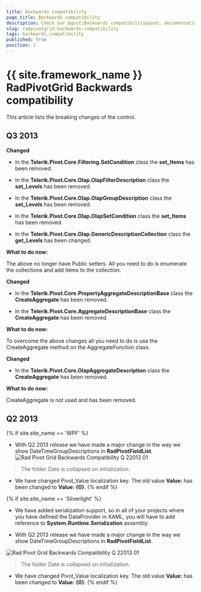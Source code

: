 ```yaml
---
title: Backwards compatibility
page_title: Backwards compatibility
description: Check our &quot;Backwards compatibility&quot; documentation article for the RadPivotGrid {{ site.framework_name }} control.
slug: radpivotgrid-backwards-compatibility
tags: backwards,compatibility
published: True
position: 1
---
```


# {{ site.framework_name }} RadPivotGrid Backwards compatibility

This article lists the breaking changes of the control.      

## Q3 2013

__Changed__

* In the __Telerik.Pivot.Core.Filtering.SetCondition__ class the __set_Items__ has been removed.                      

* In the __Telerik.Pivot.Core.Olap.OlapFilterDescription__ class the __set_Levels__ has been removed.                      

* In the __Telerik.Pivot.Core.Olap.OlapGroupDescription__ class the __set_Levels__ has been removed.                      

* In the __Telerik.Pivot.Core.Olap.OlapSetCondition__ class the __set_Items__ has been removed.                      

* In the __Telerik.Pivot.Core.Olap.GenericDescriptionCollection__ class the __get_Levels__ has been changed.                      

__What to do now:__

The above no longer have Public setters. All you need to do is enumerate the collections and add items to the collection.              

__Changed__

* In the __Telerik.Pivot.Core.PropertyAggregateDescriptionBase__ class the __CreateAggregate__ has been removed.                      

* In the __Telerik.Pivot.Core.AggregateDescriptionBase__ class the __CreateAggregate__ has been removed.                      

__What to do now:__

To overcome the above changes all you need to do is use the CreateAggregate method on the AggregateFunction class.              

__Changed__

* In the __Telerik.Pivot.Core.OlapAggregateDescription__ class the __CreateAggregate__ has been removed.                      

__What to do now:__

CreateAggregate is not used and has been removed.              

## Q2 2013

{% if site.site_name == 'WPF' %}
* With Q2 2013 release we have made a major change in the way we show DateTimeGroupDescriptions in __RadPivotFieldList__.
![Rad Pivot Grid Backwards Compatibility Q 22013 01](images/RadPivotGrid_BackwardsCompatibility_Q22013_01.png)

>The folder Date is collapsed on initialization.                

* We have changed Pivot_Value localization key. The old value __Value:__ has been changed to __Value: {0}__.
{% endif %}

{% if site.site_name == 'Silverlight' %}
* We have added serialization support, so in all of your projects where you have defined the DataProvider in XAML, you will have to add reference to __System.Runtime.Serialization__ assembly.              

* With Q2 2013 release we have made a major change in the way we show DateTimeGroupDescriptions in __RadPivotFieldList__.

![Rad Pivot Grid Backwards Compatibility Q 22013 01](images/RadPivotGrid_BackwardsCompatibility_Q22013_01.png)

>The folder Date is collapsed on initialization.

* We have changed Pivot_Value localization key. The old value __Value:__ has been changed to __Value: {0}__.
{% endif %}